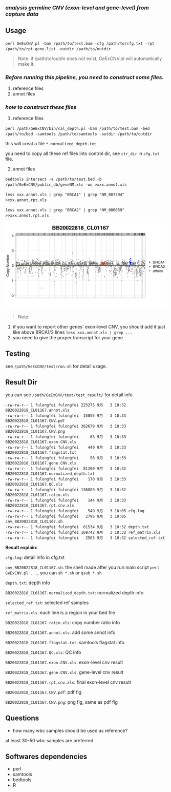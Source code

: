 ### *analysis germline CNV (exon-level and gene-level) from capture data*


## Usage
`perl GeExCNV.pl -bam /path/to/test.bam -cfg /path/to/cfg.txt -rpt /path/to/rpt.gene.list -outdir /path/to/outdir`

>Note: if /path/to/outdir does not exist, GeExCNV.pl will automatically make it.


### *Before running this pipeline, you need to construct some files.*

1. reference files
2. annot files

### *how to construct these files*

1) reference files

`perl /path/GeExCNV/bin/cal_depth.pl -bam /path/to/test.bam -bed /path/to/bed -samtools /path/to/samtools -outdir /path/to/outdir`

this will creat a file `*.normalized_depth.txt`

you need to copy all these ref files into control dir, see `ctr_dir` in `cfg.txt` file.

2) annot files

`bedtools intersect -a /path/to/test.bed -b /path/GeExCNV/public_db/geneNM.xls -wo >xxx.annot.xls`

`less xxx.annot.xls | grep "BRCA1" | grep "NM_007294" >xxx.annot.rpt.xls`

`less xxx.annot.xls | grep "BRCA2" | grep "NM_000059" >>xxx.annot.rpt.xls`

![cnv fig](https://github.com/Xiaohuaniu0032/GeExCNV/blob/master/gcnv.png)


> Note: 	
>	
1. if you want to report other genes' exon-level CNV, you should add it just like above BRCA1/2 lines `less xxx.annot.xls | grep ...`
2. you need to give the porper transcript for your gene


## Testing
see `/path/GeExCNV/test/run.sh` for detail usage.


## Result Dir
you can see `/path/GeExCNV/test/test_result/` for detail info.

```
-rw-rw-r-- 1 fulongfei fulongfei 225275 9月   3 10:32 BB20022818_CL01167.annot.xls
-rw-rw-r-- 1 fulongfei fulongfei  15855 9月   3 10:33 BB20022818_CL01167.CNV.pdf
-rw-rw-r-- 1 fulongfei fulongfei 362679 9月   3 10:33 BB20022818_CL01167.CNV.png
-rw-rw-r-- 1 fulongfei fulongfei     63 9月   3 10:33 BB20022818_CL01167.exon.CNV.xls
-rw-rw-r-- 1 fulongfei fulongfei    449 9月   3 10:33 BB20022818_CL01167.flagstat.txt
-rw-rw-r-- 1 fulongfei fulongfei     58 9月   3 10:33 BB20022818_CL01167.gene.CNV.xls
-rw-rw-r-- 1 fulongfei fulongfei  81200 9月   3 10:32 BB20022818_CL01167.normalized_depth.txt
-rw-rw-r-- 1 fulongfei fulongfei    170 9月   3 10:33 BB20022818_CL01167.QC.xls
-rw-rw-r-- 1 fulongfei fulongfei 136889 9月   3 10:32 BB20022818_CL01167.ratio.xls
-rw-rw-r-- 1 fulongfei fulongfei    144 9月   3 10:33 BB20022818_CL01167.rpt.cnv.xls
-rw-rw-r-- 1 fulongfei fulongfei    549 9月   3 10:05 cfg.log
-rw-rw-r-- 1 fulongfei fulongfei   2796 9月   3 10:05 cnv_BB20022818_CL01167.sh
-rw-rw-r-- 1 fulongfei fulongfei  61534 9月   3 10:32 depth.txt
-rw-rw-r-- 1 fulongfei fulongfei 169742 9月   3 10:32 ref_matrix.xls
-rw-rw-r-- 1 fulongfei fulongfei   2583 9月   3 10:32 selected_ref.txt
```

**Result explain:**

`cfg.log`: detail info in cfg.txt

`cnv_BB20022818_CL01167.sh`: the shell made after you run main script `perl GeExCNV.pl ...`, you can `sh *.sh` or `qsub *.sh`

`depth.txt`: depth info

`BB20022818_CL01167.normalized_depth.txt`: normalized depth info

`selected_ref.txt`: selected ref samples

`ref_matrix.xls`: each line is a region in your bed file

`BB20022818_CL01167.ratio.xls`: copy number ratio info

`BB20022818_CL01167.annot.xls`: add some annot info

`BB20022818_CL01167.flagstat.txt`: samtools flagstat info

`BB20022818_CL01167.QC.xls`: QC info

`BB20022818_CL01167.exon.CNV.xls`: exon-level cnv result

`BB20022818_CL01167.gene.CNV.xls`: gene-level cnv result

`BB20022818_CL01167.rpt.cnv.xls`: final exon-level cnv result

`BB20022818_CL01167.CNV.pdf`: pdf fig

`BB20022818_CL01167.CNV.png`: png fig, same as pdf fig


## Questions

* how many wbc samples should be used as reference?

 at least 30-50 wbc samples are preferred.


## Softwares dependencies
* perl
* samtools
* bedtools
* R



